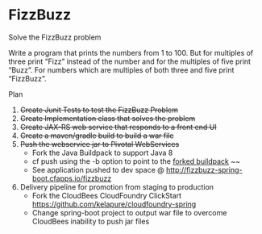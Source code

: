 FizzBuzz
========

Solve the FizzBuzz problem

Write a program that prints the numbers from 1 to 100. But for multiples of three print “Fizz” instead of the number and for the multiples of five print “Buzz”. For numbers which are multiples of both three and five print “FizzBuzz”.

Plan
 1. ~~Create Junit Tests to test the FizzBuzz Problem~~
 2. ~~Create Implementation class that solves the problem~~
 3. ~~Create JAX-RS web service that responds to a front end UI~~
 4. ~~Create a maven/gradle build to build a war file~~
 5. ~~Push the webservice jar to Pivotal WebServices~~
    - Fork the Java Buildpack to support Java 8 
    - cf push using the -b option to point to the [forked buildpack](https://github.com/kelapure/java-buildpack.git) ~~
    - See application pushed to dev space @ http://fizzbuzz-spring-boot.cfapps.io/fizzbuzz
 6. Delivery pipeline for promotion from staging to production
    - Fork the CloudBees CloudFoundry ClickStart https://github.com/kelapure/cloudfoundry-spring
    - Change spring-boot project to output war file to overcome CloudBees inability to push jar files 
